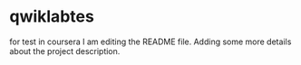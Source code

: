 # qwiklabtes
for test in coursera
I am editing the README file. Adding some more details about the project description.
